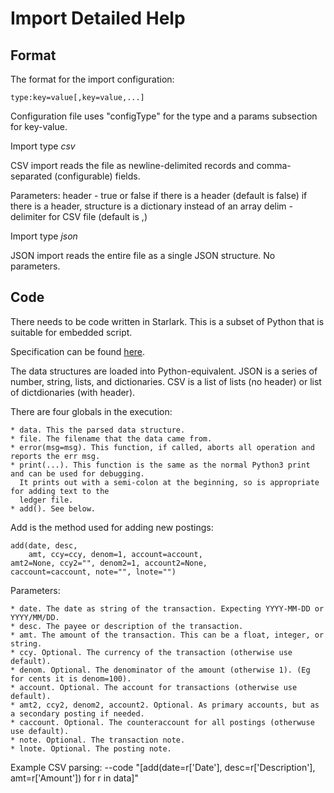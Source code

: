 Import Detailed Help
============================

Format
------

The format for the import configuration:

    type:key=value[,key=value,...]

Configuration file uses "configType" for the type and a
params subsection for key-value.

Import type *csv*

CSV import reads the file as newline-delimited records and
comma-separated (configurable) fields.

Parameters:
  header              - true or false if there is a header (default is false)
                        if there is a header, structure is a dictionary instead of an array
  delim               - delimiter for CSV file (default is ,)

Import type *json*

JSON import reads the entire file as a single JSON structure. No parameters.

Code
----

There needs to be code written in Starlark. This is a subset of Python that is suitable
for embedded script.

Specification can be found [here](https://github.com/google/starlark-go/blob/master/doc/spec.md).

The data structures are loaded into Python-equivalent. JSON is a series of number, string, lists,
and dictionaries. CSV is a list of lists (no header) or list of dictdionaries (with header).

There are four globals in the execution:

    * data. This the parsed data structure.
    * file. The filename that the data came from.
    * error(msg=msg). This function, if called, aborts all operation and reports the err msg.
    * print(...). This function is the same as the normal Python3 print and can be used for debugging.
      It prints out with a semi-colon at the beginning, so is appropriate for adding text to the
      ledger file.
    * add(). See below.

Add is the method used for adding new postings:

    add(date, desc,
        amt, ccy=ccy, denom=1, account=account,
	amt2=None, ccy2="", denom2=1, account2=None,
	caccount=caccount, note="", lnote="")

Parameters:

    * date. The date as string of the transaction. Expecting YYYY-MM-DD or YYYY/MM/DD.
    * desc. The payee or description of the transaction.
    * amt. The amount of the transaction. This can be a float, integer, or string.
    * ccy. Optional. The currency of the transaction (otherwise use default).
    * denom. Optional. The denominator of the amount (otherwise 1). (Eg for cents it is denom=100).
    * account. Optional. The account for transactions (otherwise use default).
    * amt2, ccy2, denom2, account2. Optional. As primary accounts, but as a secondary posting if needed.
    * caccount. Optional. The counteraccount for all postings (otherwuse use default).
    * note. Optional. The transaction note.
    * lnote. Optional. The posting note.

Example CSV parsing:
    --code "[add(date=r['Date'], desc=r['Description'], amt=r['Amount']) for r in data]"


